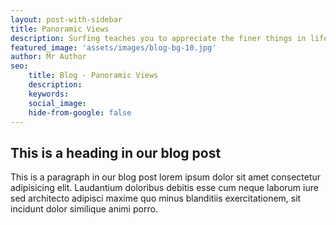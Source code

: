 ```yaml
---
layout: post-with-sidebar
title: Panoramic Views
description: Surfing teaches you to appreciate the finer things in life, to be present, live in the moment and just breath.
featured_image: 'assets/images/blog-bg-10.jpg'
author: Mr Author
seo:
    title: Blog - Panoramic Views
    description: 
    keywords: 
    social_image: 
    hide-from-google: false
---
```


## This is a heading in our blog post 

This  is a paragraph in our blog post lorem ipsum dolor sit amet consectetur adipisicing elit. Laudantium doloribus debitis esse cum neque laborum iure sed architecto adipisci maxime quo minus blanditiis exercitationem, sit incidunt dolor similique animi porro.